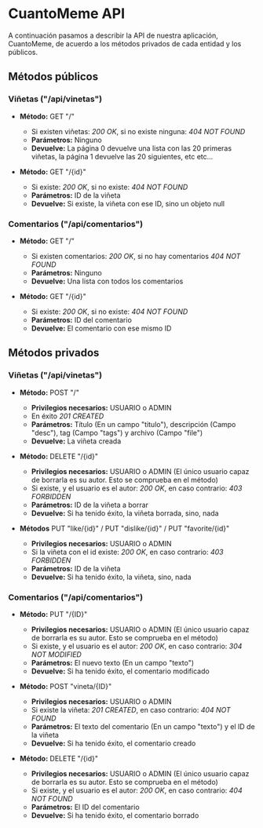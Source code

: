# CuantoMeme API

A continuación pasamos a describir la API de nuestra aplicación, CuantoMeme, de acuerdo a los métodos privados de cada entidad y los públicos.

## Métodos públicos

### Viñetas ("/api/vinetas")


- **Método:** GET "/"
  - Si existen viñetas: _200 OK_, si no existe ninguna: _404 NOT FOUND_
  - **Parámetros:** Ninguno
  - **Devuelve:** La página 0 devuelve una lista con las 20 primeras viñetas, la página 1 devuelve las 20 siguientes, etc etc...

- **Método:** GET "/{id}" 
    - Si existe: _200 OK_, si no existe: _404 NOT FOUND_  
    - **Parámetros:** ID de la viñeta
    - **Devuelve:** Si existe, la viñeta con ese ID, sino un objeto null
    
### Comentarios ("/api/comentarios")

- **Método:** GET "/"
    - Si existen comentarios: _200 OK_, si no hay comentarios _404 NOT FOUND_
    - **Parámetros:** Ninguno
    - **Devuelve:** Una lista con todos los comentarios
    
- **Método:** GET "/{id}"
    - Si existe: _200 OK_, si no existe: _404 NOT FOUND_
    - **Parámetros:** ID del comentario
    - **Devuelve:** El comentario con ese mismo ID
    

## Métodos privados

### Viñetas ("/api/vinetas")

- **Método:** POST "/"
   - **Privilegios necesarios:** USUARIO o ADMIN
   - En éxito _201 CREATED_
   - **Parámetros:** Título (En un campo "titulo"), descripción (Campo "desc"), tag (Campo "tags") y archivo (Campo "file")
   - **Devuelve:** La viñeta creada

- **Método:** DELETE "/{id}"
   - **Privilegios necesarios:** USUARIO o ADMIN (El único usuario capaz de borrarla es su autor. Esto se comprueba en el método)
   - Si existe, y el usuario es el autor: _200 OK_, en caso contrario: _403 FORBIDDEN_
   - **Parámetros:** ID de la viñeta a borrar
   - **Devuelve:** Si ha tenido éxito, la viñeta borrada, sino, nada
   
- **Métodos** PUT "like/{id}" / PUT "dislike/{id}" / PUT "favorite/{id}"
   - **Privilegios necesarios:** USUARIO o ADMIN
   - Si la viñeta con el id existe: _200 OK_, en caso contrario: _403 FORBIDDEN_
   - **Parámetros:** ID de la viñeta
   - **Devuelve:** Si ha tenido éxito, la viñeta, sino, nada
   
### Comentarios ("/api/comentarios")  
   
- **Método:** PUT "/{ID}"
   - **Privilegios necesarios:** USUARIO o ADMIN (El único usuario capaz de borrarla es su autor. Esto se comprueba en el método)
   - Si existe, y el usuario es el autor: _200 OK_, en caso contrario: _304 NOT MODIFIED_
   - **Parámetros:** El nuevo texto (En un campo "texto")
   - **Devuelve:** Si ha tenido éxito, el comentario modificado
   
- **Método:** POST "vineta/{ID}"
   - **Privilegios necesarios:** USUARIO o ADMIN
   - Si existe la viñeta: _201 CREATED_, en caso contrario: _404 NOT FOUND_
   - **Parámetros:** El texto del comentario (En un campo "texto") y el ID de la viñeta
   - **Devuelve:** Si ha tenido éxito, el comentario creado
   
- **Método:** DELETE "/{id}"
   - **Privilegios necesarios:** USUARIO o ADMIN (El único usuario capaz de borrarla es su autor. Esto se comprueba en el método)
   - Si existe, y el usuario es el autor: _200 OK_, en caso contrario: _404 NOT FOUND_
   - **Parámetros:** El ID del comentario
   - **Devuelve:** Si ha tenido éxito, el comentario borrado
   
